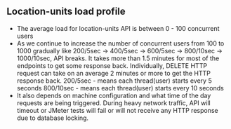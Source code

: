 Location-units load profile
---------------------------------
* The average load for location-units API is between 0 - 100 concurrent users
* As we continue to increase the number of concurrent users from 100 to 1000 gradually like 200/5sec -> 400/5sec -> 600/5sec -> 800/10sec -> 1000/10sec, API breaks. It takes more than 1.5 minutes for most of the endpoints to get some response back. Individually, DELETE HTTP request can take on an average 2 minutes or more to get the HTTP response back. 
200/5sec - means each thread(user) starts every 5 seconds 
800/10sec - means each thread(user) starts every 10 seconds
* It also depends on machine configuration and what time of the day requests are being triggered. During heavy network traffic, API will timeout or JMeter tests will fail or will not receive any HTTP response due to database locking.